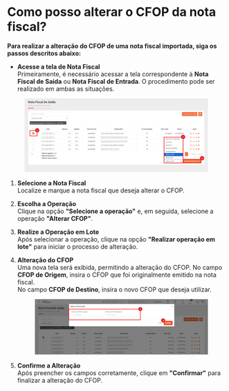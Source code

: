 # Como posso alterar o CFOP da nota fiscal?

**Para realizar a alteração do CFOP de uma nota fiscal importada, siga os passos descritos abaixo:**

* **Acesse a tela de Nota Fiscal**\
  Primeiramente, é necessário acessar a tela correspondente à **Nota Fiscal de Saída** ou **Nota Fiscal de Entrada**. O procedimento pode ser realizado em ambas as situações.

<figure><img src=".gitbook/assets/image (256).png" alt=""><figcaption></figcaption></figure>

1. **Selecione a Nota Fiscal**\
   Localize e marque a nota fiscal que deseja alterar o CFOP.
2. **Escolha a Operação**\
   Clique na opção **"Selecione a operação"** e, em seguida, selecione a operação **"Alterar CFOP"**.
3. **Realize a Operação em Lote**\
   Após selecionar a operação, clique na opção **"Realizar operação em lote"** para iniciar o processo de alteração.
4.  **Alteração do CFOP**\
    Uma nova tela será exibida, permitindo a alteração do CFOP. No campo **CFOP de Origem**, insira o CFOP que foi originalmente emitido na nota fiscal.\
    No campo **CFOP de Destino**, insira o novo CFOP que deseja utilizar.

    <figure><img src=".gitbook/assets/image (257).png" alt=""><figcaption></figcaption></figure>
5. **Confirme a Alteração**\
   Após preencher os campos corretamente, clique em **"Confirmar"** para finalizar a alteração do CFOP.
